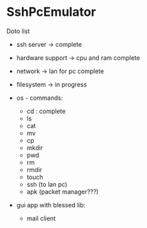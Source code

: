 # SshPcEmulator

Doto list

- ssh server -> complete
- hardware support -> cpu and ram complete
- network -> lan for pc complete
- filesystem -> in progress

- os - commands: 
  - cd : complete
  - ls
  - cat
  - mv
  - cp
  - mkdir
  - pwd
  - rm 
  - rmdir
  - touch
  - ssh (to lan pc)
  - apk (packet manager???)

- gui app with blessed lib:
  - mail client
